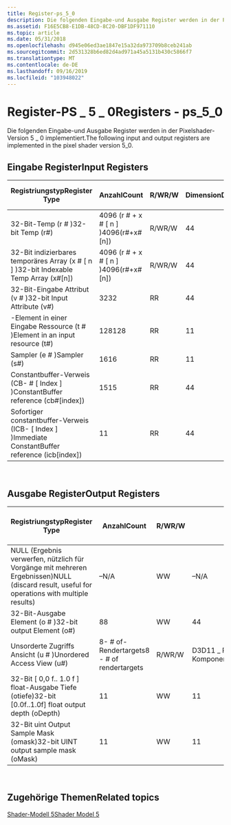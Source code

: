 ```yaml
---
title: Register-ps_5_0
description: Die folgenden Eingabe-und Ausgabe Register werden in der Pixelshader-Version 5 \_ 0 implementiert.
ms.assetid: F16E5CB8-E1DB-48CD-8C20-DBF1DF971110
ms.topic: article
ms.date: 05/31/2018
ms.openlocfilehash: d945e06ed3ae1847e15a32da973709b8ceb241ab
ms.sourcegitcommit: 2d531328b6ed82d4ad971a45a5131b430c5866f7
ms.translationtype: MT
ms.contentlocale: de-DE
ms.lasthandoff: 09/16/2019
ms.locfileid: "103948022"
---
```

# <a name="registers---ps_5_0"></a><span data-ttu-id="f2c24-103">Register-PS \_ 5 \_ 0</span><span class="sxs-lookup"><span data-stu-id="f2c24-103">Registers - ps\_5\_0</span></span>

<span data-ttu-id="f2c24-104">Die folgenden Eingabe-und Ausgabe Register werden in der Pixelshader-Version 5 \_ 0 implementiert.</span><span class="sxs-lookup"><span data-stu-id="f2c24-104">The following input and output registers are implemented in the pixel shader version 5\_0.</span></span>

## <a name="input-registers"></a><span data-ttu-id="f2c24-105">Eingabe Register</span><span class="sxs-lookup"><span data-stu-id="f2c24-105">Input Registers</span></span>



| <span data-ttu-id="f2c24-106">Registriungstyp</span><span class="sxs-lookup"><span data-stu-id="f2c24-106">Register Type</span></span>                                     | <span data-ttu-id="f2c24-107">Anzahl</span><span class="sxs-lookup"><span data-stu-id="f2c24-107">Count</span></span>              | <span data-ttu-id="f2c24-108">R/W</span><span class="sxs-lookup"><span data-stu-id="f2c24-108">R/W</span></span> | <span data-ttu-id="f2c24-109">Dimension</span><span class="sxs-lookup"><span data-stu-id="f2c24-109">Dimension</span></span> | <span data-ttu-id="f2c24-110">Indizierbar durch r\#</span><span class="sxs-lookup"><span data-stu-id="f2c24-110">Indexable by r\#</span></span> | <span data-ttu-id="f2c24-111">der Arbeitszeittabelle</span><span class="sxs-lookup"><span data-stu-id="f2c24-111">Defaults</span></span> | <span data-ttu-id="f2c24-112">Erfordert DCL</span><span class="sxs-lookup"><span data-stu-id="f2c24-112">Requires DCL</span></span> |
|---------------------------------------------------|--------------------|-----|-----------|------------------|----------|--------------|
| <span data-ttu-id="f2c24-113">32-Bit-Temp (r \# )</span><span class="sxs-lookup"><span data-stu-id="f2c24-113">32-bit Temp (r\#)</span></span>                                 | <span data-ttu-id="f2c24-114">4096 (r \# + x \# \[ n \] )</span><span class="sxs-lookup"><span data-stu-id="f2c24-114">4096(r\#+x\#\[n\])</span></span> | <span data-ttu-id="f2c24-115">R/W</span><span class="sxs-lookup"><span data-stu-id="f2c24-115">R/W</span></span> | <span data-ttu-id="f2c24-116">4</span><span class="sxs-lookup"><span data-stu-id="f2c24-116">4</span></span>         | <span data-ttu-id="f2c24-117">Nein</span><span class="sxs-lookup"><span data-stu-id="f2c24-117">No</span></span>               | <span data-ttu-id="f2c24-118">Keine</span><span class="sxs-lookup"><span data-stu-id="f2c24-118">None</span></span>     | <span data-ttu-id="f2c24-119">Ja</span><span class="sxs-lookup"><span data-stu-id="f2c24-119">Yes</span></span>          |
| <span data-ttu-id="f2c24-120">32-Bit indizierbares temporäres Array (x \# \[ n \] )</span><span class="sxs-lookup"><span data-stu-id="f2c24-120">32-bit Indexable Temp Array (x\#\[n\])</span></span>            | <span data-ttu-id="f2c24-121">4096 (r \# + x \# \[ n \] )</span><span class="sxs-lookup"><span data-stu-id="f2c24-121">4096(r\#+x\#\[n\])</span></span> | <span data-ttu-id="f2c24-122">R/W</span><span class="sxs-lookup"><span data-stu-id="f2c24-122">R/W</span></span> | <span data-ttu-id="f2c24-123">4</span><span class="sxs-lookup"><span data-stu-id="f2c24-123">4</span></span>         | <span data-ttu-id="f2c24-124">Ja</span><span class="sxs-lookup"><span data-stu-id="f2c24-124">Yes</span></span>              | <span data-ttu-id="f2c24-125">Keine</span><span class="sxs-lookup"><span data-stu-id="f2c24-125">None</span></span>     | <span data-ttu-id="f2c24-126">Ja</span><span class="sxs-lookup"><span data-stu-id="f2c24-126">Yes</span></span>          |
| <span data-ttu-id="f2c24-127">32-Bit-Eingabe Attribut (v \# )</span><span class="sxs-lookup"><span data-stu-id="f2c24-127">32-bit Input Attribute (v\#)</span></span>                      | <span data-ttu-id="f2c24-128">32</span><span class="sxs-lookup"><span data-stu-id="f2c24-128">32</span></span>                 | <span data-ttu-id="f2c24-129">R</span><span class="sxs-lookup"><span data-stu-id="f2c24-129">R</span></span>   | <span data-ttu-id="f2c24-130">4</span><span class="sxs-lookup"><span data-stu-id="f2c24-130">4</span></span>         | <span data-ttu-id="f2c24-131">Ja</span><span class="sxs-lookup"><span data-stu-id="f2c24-131">Yes</span></span>              | <span data-ttu-id="f2c24-132">Keine</span><span class="sxs-lookup"><span data-stu-id="f2c24-132">None</span></span>     | <span data-ttu-id="f2c24-133">Ja</span><span class="sxs-lookup"><span data-stu-id="f2c24-133">Yes</span></span>          |
| <span data-ttu-id="f2c24-134">-Element in einer Eingabe Ressource (t \# )</span><span class="sxs-lookup"><span data-stu-id="f2c24-134">Element in an input resource (t\#)</span></span>                | <span data-ttu-id="f2c24-135">128</span><span class="sxs-lookup"><span data-stu-id="f2c24-135">128</span></span>                | <span data-ttu-id="f2c24-136">R</span><span class="sxs-lookup"><span data-stu-id="f2c24-136">R</span></span>   | <span data-ttu-id="f2c24-137">1</span><span class="sxs-lookup"><span data-stu-id="f2c24-137">1</span></span>         | <span data-ttu-id="f2c24-138">Nein</span><span class="sxs-lookup"><span data-stu-id="f2c24-138">No</span></span>               | <span data-ttu-id="f2c24-139">Keine</span><span class="sxs-lookup"><span data-stu-id="f2c24-139">None</span></span>     | <span data-ttu-id="f2c24-140">Ja</span><span class="sxs-lookup"><span data-stu-id="f2c24-140">Yes</span></span>          |
| <span data-ttu-id="f2c24-141">Sampler (e \# )</span><span class="sxs-lookup"><span data-stu-id="f2c24-141">Sampler (s\#)</span></span>                                     | <span data-ttu-id="f2c24-142">16</span><span class="sxs-lookup"><span data-stu-id="f2c24-142">16</span></span>                 | <span data-ttu-id="f2c24-143">R</span><span class="sxs-lookup"><span data-stu-id="f2c24-143">R</span></span>   | <span data-ttu-id="f2c24-144">1</span><span class="sxs-lookup"><span data-stu-id="f2c24-144">1</span></span>         | <span data-ttu-id="f2c24-145">Nein</span><span class="sxs-lookup"><span data-stu-id="f2c24-145">No</span></span>               | <span data-ttu-id="f2c24-146">Keine</span><span class="sxs-lookup"><span data-stu-id="f2c24-146">None</span></span>     | <span data-ttu-id="f2c24-147">Ja</span><span class="sxs-lookup"><span data-stu-id="f2c24-147">Yes</span></span>          |
| <span data-ttu-id="f2c24-148">Constantbuffer-Verweis (CB- \# \[ Index \] )</span><span class="sxs-lookup"><span data-stu-id="f2c24-148">ConstantBuffer reference (cb\#\[index\])</span></span>          | <span data-ttu-id="f2c24-149">15</span><span class="sxs-lookup"><span data-stu-id="f2c24-149">15</span></span>                 | <span data-ttu-id="f2c24-150">R</span><span class="sxs-lookup"><span data-stu-id="f2c24-150">R</span></span>   | <span data-ttu-id="f2c24-151">4</span><span class="sxs-lookup"><span data-stu-id="f2c24-151">4</span></span>         | <span data-ttu-id="f2c24-152">Ja (Inhalt)</span><span class="sxs-lookup"><span data-stu-id="f2c24-152">Yes(contents)</span></span>    | <span data-ttu-id="f2c24-153">Keine</span><span class="sxs-lookup"><span data-stu-id="f2c24-153">None</span></span>     | <span data-ttu-id="f2c24-154">Ja</span><span class="sxs-lookup"><span data-stu-id="f2c24-154">Yes</span></span>          |
| <span data-ttu-id="f2c24-155">Sofortiger constantbuffer-Verweis (ICB- \[ Index \] )</span><span class="sxs-lookup"><span data-stu-id="f2c24-155">Immediate ConstantBuffer reference (icb\[index\])</span></span> | <span data-ttu-id="f2c24-156">1</span><span class="sxs-lookup"><span data-stu-id="f2c24-156">1</span></span>                  | <span data-ttu-id="f2c24-157">R</span><span class="sxs-lookup"><span data-stu-id="f2c24-157">R</span></span>   | <span data-ttu-id="f2c24-158">4</span><span class="sxs-lookup"><span data-stu-id="f2c24-158">4</span></span>         | <span data-ttu-id="f2c24-159">Ja (Inhalt)</span><span class="sxs-lookup"><span data-stu-id="f2c24-159">Yes(contents)</span></span>    | <span data-ttu-id="f2c24-160">Keine</span><span class="sxs-lookup"><span data-stu-id="f2c24-160">None</span></span>     | <span data-ttu-id="f2c24-161">Ja</span><span class="sxs-lookup"><span data-stu-id="f2c24-161">Yes</span></span>          |



 

## <a name="output-registers"></a><span data-ttu-id="f2c24-162">Ausgabe Register</span><span class="sxs-lookup"><span data-stu-id="f2c24-162">Output Registers</span></span>



| <span data-ttu-id="f2c24-163">Registriungstyp</span><span class="sxs-lookup"><span data-stu-id="f2c24-163">Register Type</span></span>                                                      | <span data-ttu-id="f2c24-164">Anzahl</span><span class="sxs-lookup"><span data-stu-id="f2c24-164">Count</span></span>                   | <span data-ttu-id="f2c24-165">R/W</span><span class="sxs-lookup"><span data-stu-id="f2c24-165">R/W</span></span> | <span data-ttu-id="f2c24-166">Dimension</span><span class="sxs-lookup"><span data-stu-id="f2c24-166">Dimension</span></span>                                | <span data-ttu-id="f2c24-167">Indizierbar durch r\#</span><span class="sxs-lookup"><span data-stu-id="f2c24-167">Indexable by r\#</span></span> | <span data-ttu-id="f2c24-168">der Arbeitszeittabelle</span><span class="sxs-lookup"><span data-stu-id="f2c24-168">Defaults</span></span> | <span data-ttu-id="f2c24-169">Erfordert DCL</span><span class="sxs-lookup"><span data-stu-id="f2c24-169">Requires DCL</span></span> |
|--------------------------------------------------------------------|-------------------------|-----|------------------------------------------|------------------|----------|--------------|
| <span data-ttu-id="f2c24-170">NULL (Ergebnis verwerfen, nützlich für Vorgänge mit mehreren Ergebnissen)</span><span class="sxs-lookup"><span data-stu-id="f2c24-170">NULL (discard result, useful for operations with multiple results)</span></span> | <span data-ttu-id="f2c24-171">–</span><span class="sxs-lookup"><span data-stu-id="f2c24-171">N/A</span></span>                     | <span data-ttu-id="f2c24-172">W</span><span class="sxs-lookup"><span data-stu-id="f2c24-172">W</span></span>   | <span data-ttu-id="f2c24-173">–</span><span class="sxs-lookup"><span data-stu-id="f2c24-173">N/A</span></span>                                      | <span data-ttu-id="f2c24-174">–</span><span class="sxs-lookup"><span data-stu-id="f2c24-174">N/A</span></span>              | <span data-ttu-id="f2c24-175">–</span><span class="sxs-lookup"><span data-stu-id="f2c24-175">N/A</span></span>      | <span data-ttu-id="f2c24-176">Nein</span><span class="sxs-lookup"><span data-stu-id="f2c24-176">No</span></span>           |
| <span data-ttu-id="f2c24-177">32-Bit-Ausgabe Element (o \# )</span><span class="sxs-lookup"><span data-stu-id="f2c24-177">32-bit output Element (o\#)</span></span>                                        | <span data-ttu-id="f2c24-178">8</span><span class="sxs-lookup"><span data-stu-id="f2c24-178">8</span></span>                       | <span data-ttu-id="f2c24-179">W</span><span class="sxs-lookup"><span data-stu-id="f2c24-179">W</span></span>   | <span data-ttu-id="f2c24-180">4</span><span class="sxs-lookup"><span data-stu-id="f2c24-180">4</span></span>                                        | <span data-ttu-id="f2c24-181">–</span><span class="sxs-lookup"><span data-stu-id="f2c24-181">N/A</span></span>              | <span data-ttu-id="f2c24-182">–</span><span class="sxs-lookup"><span data-stu-id="f2c24-182">N/A</span></span>      | <span data-ttu-id="f2c24-183">Nein</span><span class="sxs-lookup"><span data-stu-id="f2c24-183">No</span></span>           |
| <span data-ttu-id="f2c24-184">Unsorderte Zugriffs Ansicht (u \# )</span><span class="sxs-lookup"><span data-stu-id="f2c24-184">Unordered Access View (u\#)</span></span>                                        | <span data-ttu-id="f2c24-185">8- \# of-Rendertargets</span><span class="sxs-lookup"><span data-stu-id="f2c24-185">8 - \# of rendertargets</span></span> | <span data-ttu-id="f2c24-186">R/W</span><span class="sxs-lookup"><span data-stu-id="f2c24-186">R/W</span></span> | <span data-ttu-id="f2c24-187">D3D11 \_ PS \_ CS- \_ UAV- \_ Register \_ Komponenten</span><span class="sxs-lookup"><span data-stu-id="f2c24-187">D3D11\_PS\_CS\_UAV\_REGISTER\_COMPONENTS</span></span> | <span data-ttu-id="f2c24-188">Nein</span><span class="sxs-lookup"><span data-stu-id="f2c24-188">No</span></span>               | <span data-ttu-id="f2c24-189">Nein</span><span class="sxs-lookup"><span data-stu-id="f2c24-189">No</span></span>       | <span data-ttu-id="f2c24-190">Ja</span><span class="sxs-lookup"><span data-stu-id="f2c24-190">Yes</span></span>          |
| <span data-ttu-id="f2c24-191">32-Bit \[ 0,0 f.. 1.0 f \] float-Ausgabe Tiefe (otiefe)</span><span class="sxs-lookup"><span data-stu-id="f2c24-191">32-bit \[0.0f..1.0f\] float output depth (oDepth)</span></span>                  | <span data-ttu-id="f2c24-192">1</span><span class="sxs-lookup"><span data-stu-id="f2c24-192">1</span></span>                       | <span data-ttu-id="f2c24-193">W</span><span class="sxs-lookup"><span data-stu-id="f2c24-193">W</span></span>   | <span data-ttu-id="f2c24-194">1</span><span class="sxs-lookup"><span data-stu-id="f2c24-194">1</span></span>                                        | <span data-ttu-id="f2c24-195">Nicht zutreffend</span><span class="sxs-lookup"><span data-stu-id="f2c24-195">N/A</span></span>              | <span data-ttu-id="f2c24-196">–</span><span class="sxs-lookup"><span data-stu-id="f2c24-196">N/A</span></span>      | <span data-ttu-id="f2c24-197">Ja</span><span class="sxs-lookup"><span data-stu-id="f2c24-197">Yes</span></span>          |
| <span data-ttu-id="f2c24-198">32-Bit uint Output Sample Mask (omask)</span><span class="sxs-lookup"><span data-stu-id="f2c24-198">32-bit UINT output sample mask (oMask)</span></span>                             | <span data-ttu-id="f2c24-199">1</span><span class="sxs-lookup"><span data-stu-id="f2c24-199">1</span></span>                       | <span data-ttu-id="f2c24-200">W</span><span class="sxs-lookup"><span data-stu-id="f2c24-200">W</span></span>   | <span data-ttu-id="f2c24-201">1</span><span class="sxs-lookup"><span data-stu-id="f2c24-201">1</span></span>                                        | <span data-ttu-id="f2c24-202">Nicht zutreffend</span><span class="sxs-lookup"><span data-stu-id="f2c24-202">N/A</span></span>              | <span data-ttu-id="f2c24-203">–</span><span class="sxs-lookup"><span data-stu-id="f2c24-203">N/A</span></span>      | <span data-ttu-id="f2c24-204">Ja</span><span class="sxs-lookup"><span data-stu-id="f2c24-204">Yes</span></span>          |



 

## <a name="related-topics"></a><span data-ttu-id="f2c24-205">Zugehörige Themen</span><span class="sxs-lookup"><span data-stu-id="f2c24-205">Related topics</span></span>

<dl> <dt>

[<span data-ttu-id="f2c24-206">Shader-Modell 5</span><span class="sxs-lookup"><span data-stu-id="f2c24-206">Shader Model 5</span></span>](d3d11-graphics-reference-sm5.md)
</dt> </dl>

 

 




